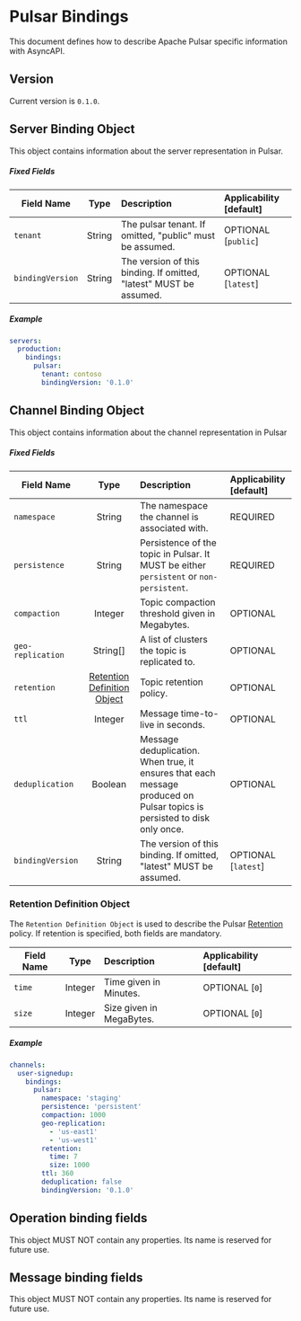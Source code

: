 # Pulsar Bindings
This document defines how to describe Apache Pulsar specific information with AsyncAPI.

<a name="version"></a>

## Version

Current version is `0.1.0`.

<a name="server"></a>
## Server Binding Object

This object contains information about the server representation in Pulsar.

##### Fixed Fields

Field Name | Type | Description | Applicability [default] |
---|:---:|:---|:---|
`tenant` | String | The pulsar tenant. If omitted, "public" must be assumed. | OPTIONAL [`public`] |
`bindingVersion` | String | The version of this binding. If omitted, "latest" MUST be assumed. | OPTIONAL [`latest`] |

##### Example

```yaml
servers:
  production:
    bindings:
      pulsar:
        tenant: contoso
        bindingVersion: '0.1.0'
```

<a name="channel"></a>
## Channel Binding Object
This object contains information about the channel representation in Pulsar

##### Fixed Fields

Field Name | Type | Description | Applicability [default] |
---|:---:|:---|:---|
`namespace` | String |  The namespace the channel is associated with. | REQUIRED |
`persistence` | String | Persistence of the topic in Pulsar. It MUST be either `persistent` or `non-persistent`. | REQUIRED |
`compaction`| Integer | Topic compaction threshold given in Megabytes. | OPTIONAL |
`geo-replication` | String[] | A list of clusters the topic is replicated to. | OPTIONAL |
`retention` | [Retention Definition Object](#retention-definition-object) | Topic retention policy.  | OPTIONAL |
`ttl` | Integer |  Message time-to-live in seconds. | OPTIONAL |
`deduplication` | Boolean | Message deduplication. When true, it ensures that each message produced on Pulsar topics is persisted to disk only once. | OPTIONAL |
`bindingVersion` | String | The version of this binding. If omitted, "latest" MUST be assumed. | OPTIONAL [`latest`] |

<a name="retention-definition-object"></a>
### Retention Definition Object
The `Retention Definition Object` is used to describe the Pulsar [Retention](https://pulsar.apache.org/docs/cookbooks-retention-expiry/) policy. If retention is specified, both fields are mandatory.

Field Name | Type | Description | Applicability [default] |
---|:---:|:---|:---|
`time`|Integer| Time given in Minutes. | OPTIONAL [`0`]
`size`|Integer| Size given in MegaBytes. | OPTIONAL [`0`]

##### Example

```yaml
channels:
  user-signedup:
    bindings:
      pulsar:
        namespace: 'staging'
        persistence: 'persistent'
        compaction: 1000
        geo-replication:
          - 'us-east1'
          - 'us-west1'
        retention:
          time: 7
          size: 1000
        ttl: 360
        deduplication: false
        bindingVersion: '0.1.0'
```

<a name="operation"></a>
## Operation binding fields
This object MUST NOT contain any properties. Its name is reserved for future use.

<a name="message"></a>
## Message binding fields
This object MUST NOT contain any properties. Its name is reserved for future use.